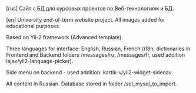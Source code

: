 [rus] Сайт с БД для курсовых проектов по Веб-технологиям и БД.

[en] University end-of-term website project. All images added for educational purposes.

Based on Yii-2 framework (Advanced template).

Three languages for interface: English, Russian, French (i18n, dictionaries in Frontend and Backend folders /messages/ru, /messages/fr, used addition lajax/yii2-language-picker). 

Side menu on backend - used addition: kartik-v/yii2-widget-sidenav.

All content in Russian. Database stored in folder /sql_mysql_to_import. 

